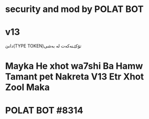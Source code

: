 # security and mod by POLAT BOT

# v13


دانێ(TYPE TOKEN)تۆکێـنەکەت لە بەشی




# Mayka He xhot wa7shi Ba Hamw Tamant pet Nakreta V13 Etr Xhot Zool Maka 



# POLAT BOT #8314
